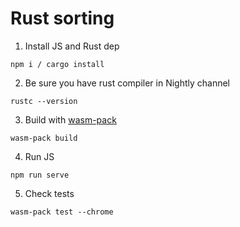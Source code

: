 # Rust sorting

1) Install JS and Rust dep

```
npm i / cargo install
```

2) Be sure you have rust compiler in Nightly channel

```
rustc --version
```

3) Build with [wasm-pack]

```
wasm-pack build
```

4) Run JS

```
npm run serve
```

5) Check tests

```
wasm-pack test --chrome
```
[wasm-pack]: https://github.com/rustwasm/wasm-pack
